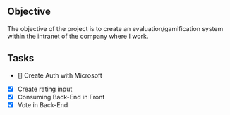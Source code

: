 ## Objective

The objective of the project is to create an evaluation/gamification system within the intranet of the company where I work.

## Tasks

- [] Create Auth with Microsoft
- [x] Create rating input
- [x] Consuming Back-End in Front
- [x] Vote in Back-End
